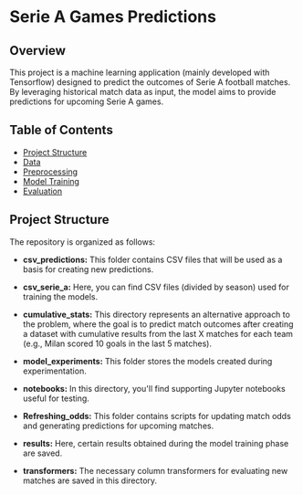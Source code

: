 # Serie A Games Predictions

## Overview

This project is a machine learning application (mainly developed with Tensorflow) designed to predict the outcomes of Serie A football matches. By leveraging historical match data as input, the model aims to provide predictions for upcoming Serie A games.

## Table of Contents

- [Project Structure](#Project-Structure)
- [Data](#data)
- [Preprocessing](#preprocessing)
- [Model Training](#model-training)
- [Evaluation](#evaluation)

## Project Structure

The repository is organized as follows:

- **csv_predictions:** This folder contains CSV files that will be used as a basis for creating new predictions.

- **csv_serie_a:** Here, you can find CSV files (divided by season) used for training the models.

- **cumulative_stats:** This directory represents an alternative approach to the problem, where the goal is to predict match outcomes after creating a dataset with cumulative results from the last X matches for each team (e.g., Milan scored 10 goals in the last 5 matches).

- **model_experiments:** This folder stores the models created during experimentation.

- **notebooks:** In this directory, you'll find supporting Jupyter notebooks useful for testing.

- **Refreshing_odds:** This folder contains scripts for updating match odds and generating predictions for upcoming matches.

- **results:** Here, certain results obtained during the model training phase are saved.

- **transformers:** The necessary column transformers for evaluating new matches are saved in this directory.


